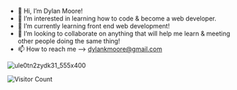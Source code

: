 - 👋 Hi, I’m Dylan Moore!
- 👀 I’m interested in learning how to code & become a web developer.
- 🌱 I’m currently learning front end web development!
- 💞️ I’m looking to collaborate on anything that will help me learn & meeting other people doing the same thing!
- 📫 How to reach me --> dylankmoore@gmail.com

 ![ule0tn2zydk31_555x400](https://github.com/dylankmoore/LAB-pet-adoption/assets/134669892/d0c42269-6399-4b46-9f34-42780246241a)

 ![Visitor Count](https://profile-counter.glitch.me/{YOURUSER}/count.svg)
 <!---
dylankmoore/dylankmoore is a ✨ special ✨ repository because its `README.md` (this file) appears on your GitHub profile.
You can click the Preview link to take a look at your changes.
--->
